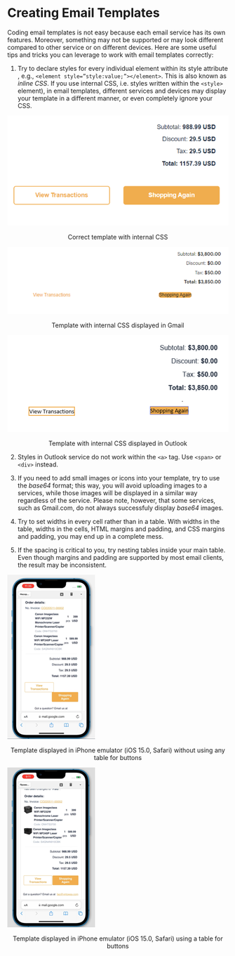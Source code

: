 # Creating Email Templates
Coding email templates is not easy because each email service has its own features. Moreover, something may not be supported or may look different compared to other service or on different devices. Here are some useful tips and tricks you can leverage to work with email templates correctly:

1. Try to declare styles for every individual element within its style attribute , e.g., `<element style=”style:value;”></element>`. This is also known as *inline CSS*. If you use internal CSS, i.e. styles written within the `<style>` element), in email templates, different services and devices may display your template in a different manner, or even completely ignore your CSS.

![Correct template](/docs/media/template-correct-buttons.png)

<p align=center>Correct template with internal CSS</p>

![Template in Gmail](/docs/media/template-gmail-buttons.png)

<p align=center>Template with internal CSS displayed in Gmail</p>

![Template in Outlook](/docs/media/template-outlook-buttons.png)

<p align=center>Template with internal CSS displayed in Outlook</p>

2. Styles in Outlook service do not work within the `<a>` tag. Use `<span>` or `<div>` instead.

3. If you need to add small images or icons into your template, try to use the *base64* format; this way, you will avoid uploading images to a services, while those images will be displayed in a similar way regardless of the service. Please note, however, that some services, such as Gmail.com, do not always successfuly display *base64* images.

4. Try to set widths in every cell rather than in a table. With widths in the table, widths in the cells, HTML margins and padding, and CSS margins and padding, you may end up in a complete mess.

5. If the spacing is critical to you, try nesting tables inside your main table. Even though margins and padding are supported by most email clients, the result may be inconsistent.

![Template displayed on iPhone with incorrect buttons](/docs/media/template-buttons-in-phone-not-correct.png)
<p align=center>Template displayed in iPhone emulator (iOS 15.0, Safari) without using any table for buttons</p>

![Template in iPhone - buttons are correct](/docs/media/template-buttons-in-phone-correct.png)
<p align=center>Template displayed in iPhone emulator (iOS 15.0, Safari) using a table for buttons</p>

